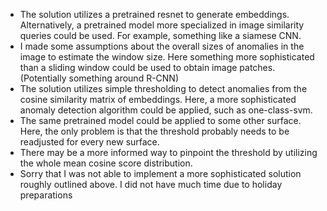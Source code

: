 - The solution utilizes a pretrained resnet to generate embeddings. Alternatively, a pretrained model more specialized in image similarity queries could be used. For example, something like a siamese CNN.
- I made some assumptions about the overall sizes of anomalies in the image to estimate the window size. Here something more sophisticated than a sliding window could be used to obtain image patches. (Potentially something around R-CNN)
- The solution utilizes simple thresholding to detect anomalies from the cosine similarity matrix of embeddings. Here, a more sophisticated anomaly detection algorithm could be applied, such as one-class-svm.
- The same pretrained model could be applied to some other surface. Here, the only problem is that the threshold probably needs to be readjusted for every new surface.
- There may be a more informed way to pinpoint the threshold by utilizing the whole mean cosine score distribution.
- Sorry that I was not able to implement a more sophisticated solution roughly outlined above. I did not have much time due to holiday preparations 
